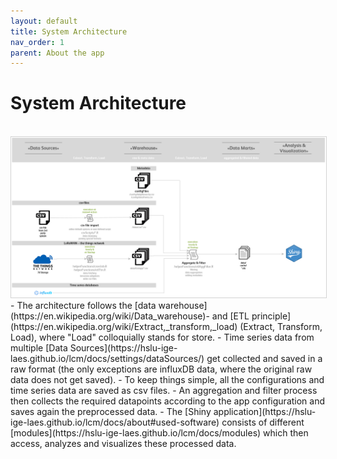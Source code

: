 ```yaml
---
layout: default
title: System Architecture
nav_order: 1
parent: About the app
---
```


# System Architecture
<br>
<img src="https://raw.githubusercontent.com/hslu-ige-laes/lcm/master/docs/assets/images/systemArchitecture_01.PNG" alt="Application architecture" style="border:1px solid lightgrey" onclick="window.open('https://raw.githubusercontent.com/hslu-ige-laes/lcm/master/docs/assets/images/systemArchitecture_01.PNG', '_blank');" />
<br>
- The architecture follows the [data warehouse](https://en.wikipedia.org/wiki/Data_warehouse)- and [ETL principle](https://en.wikipedia.org/wiki/Extract,_transform,_load) (Extract, Transform, Load), where "Load" colloquially stands for store.
- Time series data from multiple [Data Sources](https://hslu-ige-laes.github.io/lcm/docs/settings/dataSources/) get collected and saved in a raw format (the only exceptions are influxDB data, where the original raw data does not get saved).
- To keep things simple, all the configurations and time series data are saved as csv files.
- An aggregation and filter process then collects the required datapoints according to the app configuration and saves again the preprocessed data.
- The [Shiny application](https://hslu-ige-laes.github.io/lcm/docs/about#used-software) consists of different [modules](https://hslu-ige-laes.github.io/lcm/docs/modules) which then access, analyzes and visualizes these processed data.


